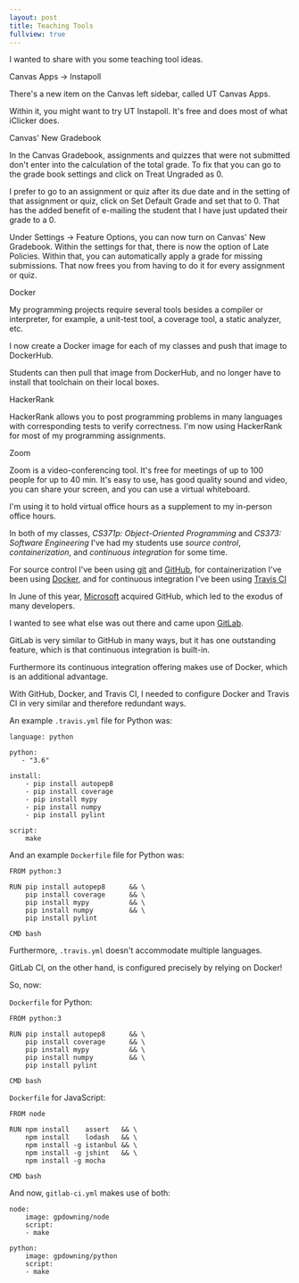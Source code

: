 ```yaml
---
layout: post
title: Teaching Tools
fullview: true
---
```


I wanted to share with you some teaching tool ideas.

Canvas Apps -> Instapoll

There's a new item on the Canvas left sidebar, called UT Canvas Apps.

Within it, you might want to try UT Instapoll. It's free and does most of what iClicker does.

Canvas' New Gradebook

In the Canvas Gradebook, assignments and quizzes that were not submitted don't enter into the calculation of the total grade. To fix that you can go to the grade book settings and click on Treat Ungraded as 0.

I prefer to go to an assignment or quiz after its due date and in the setting of that assignment or quiz, click on Set Default Grade and set that to 0. That has the added benefit of e-mailing the student that I have just updated their grade to a 0.

Under Settings -> Feature Options, you can now turn on Canvas' New Gradebook. Within the settings for that, there is now the option of Late Policies. Within that, you can automatically apply a grade for missing submissions. That now frees you from having to do it for every assignment or quiz.

Docker

My programming projects require several tools besides a compiler or interpreter, for example, a unit-test tool, a coverage tool, a static analyzer, etc.

I now create a Docker image for each of my classes and push that image to DockerHub.

Students can then pull that image from DockerHub, and no longer have to install that toolchain on their local boxes.

HackerRank

HackerRank allows you to post programming problems in many languages with corresponding tests to verify correctness. I'm now using HackerRank for most of my programming assignments.

Zoom

Zoom is a video-conferencing tool. It's free for meetings of up to 100 people for up to 40 min. It's easy to use, has good quality sound and video, you can share your screen, and you can use a virtual whiteboard.

I'm using it to hold virtual office hours as a supplement to my in-person office hours.

In both of my classes, *CS371p: Object-Oriented Programming* and *CS373: Software Engineering* I've had my students use *source control*, *containerization*, and *continuous integration* for some time.

For source control I've been using [git](https://git-scm.com) and [GitHub](https://github.com), for containerization I've been using [Docker](https://www.docker.com), and for continuous integration I've been using [Travis CI](https://travis-ci.org)

In June of this year, [Microsoft](https://www.microsoft.com) acquired GitHub, which led to the exodus of many developers.

I wanted to see what else was out there and came upon [GitLab](https://gitlab.com).

GitLab is very similar to GitHub in many ways, but it has one outstanding feature, which is that continuous integration is built-in.

Furthermore its continuous integration offering makes use of Docker, which is an additional advantage.

With GitHub, Docker, and Travis CI, I needed to configure Docker and Travis CI in very similar and therefore redundant ways.

An example `.travis.yml` file for Python was:

```
language: python

python:
   - "3.6"

install:
    - pip install autopep8
    - pip install coverage
    - pip install mypy
    - pip install numpy
    - pip install pylint

script:
    make
```

And an example `Dockerfile` file for Python was:

```
FROM python:3

RUN pip install autopep8      && \
    pip install coverage      && \
    pip install mypy          && \
    pip install numpy         && \
    pip install pylint

CMD bash
```

Furthermore, `.travis.yml` doesn't accommodate multiple languages.

GitLab CI, on the other hand, is configured precisely by relying on Docker!

So, now:

`Dockerfile` for Python:

```
FROM python:3

RUN pip install autopep8      && \
    pip install coverage      && \
    pip install mypy          && \
    pip install numpy         && \
    pip install pylint

CMD bash
```

`Dockerfile` for JavaScript:

```
FROM node

RUN npm install    assert   && \
    npm install    lodash   && \
    npm install -g istanbul && \
    npm install -g jshint   && \
    npm install -g mocha

CMD bash
```

And now, `gitlab-ci.yml` makes use of both:

```
node:
    image: gpdowning/node
    script:
    - make

python:
    image: gpdowning/python
    script:
    - make
```
